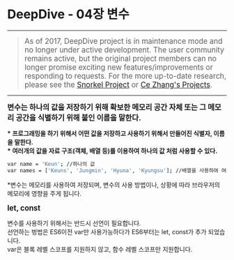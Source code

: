# DeepDive - 04장 변수

----

<blockquote class="well alert-block alert-danger">
<big>
As of 2017, DeepDive project is in maintenance mode and no longer under active development.
The user community remains active, but the original project members can no longer promise exciting new features/improvements or responding to requests.
For the more up-to-date research, please see the <a href="https://hazyresearch.github.io/snorkel/">Snorkel Project</a> or <a href="https://ds3lab.org/~czhang/">Ce Zhang's Projects</a>.
</big>
</blockquote>

----

<strong><big>변수는 하나의 값을 저장하기 위해 확보한 메모리 공간 자체 또는 그 메모리 공간을 식별하기 위해 붙인 이름을 말한다.</big></strong><br>

<strong>* 프로그래밍을 하기 위해서 어떤 값을 저장하고 사용하기 위해서 만들어진 식별자, 이름을 말한다.</strong><br>
<strong>* 여러개의 값을 자료 구조(객체, 배열 등)를 이용하여 하나의 값 처럼 사용할 수 있다.</strong>
```bash
var name = 'Keun'; //하나의 값
var names = ['Keuns', 'Jungmin', 'Hyuna', 'Kyungsu']; //배열을 사용하여 여러개의 값을 하나의 값 처럼 사용
```
*변수는 메모리를 사용하여 저장되며, 변수의 사용 방법이나, 상황에 따라 브라우저의 메모리에 영향을 주게 됩니다.

<strong><big>let, const </big></strong>

변수를 사용하기 위해서는 반드시 선언이 필요합니다.<br>
선언하는 벙법은 ES6이전 var만 사용가능하다가 ES6부터는 let, const가 추가 되었습니다.<br>
var은 블록 레벨 스코프를 지원하지 않고, 함수 레벨 스코프만 지원합니다.

